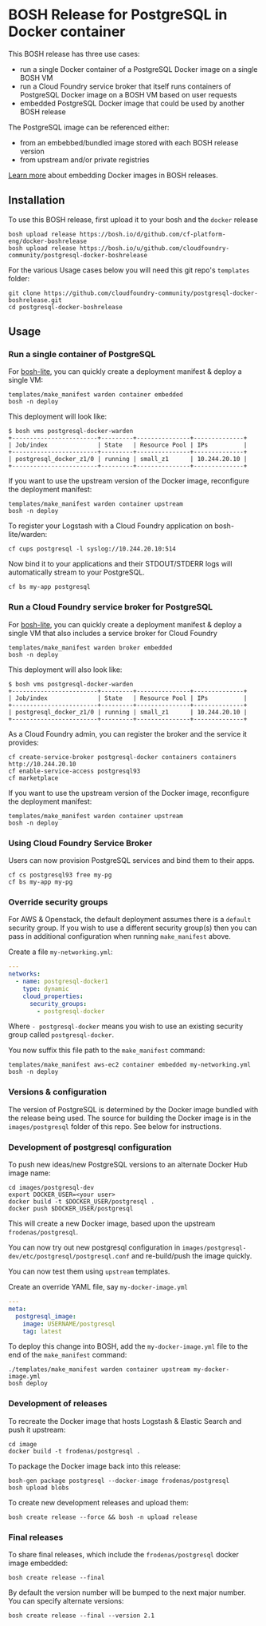 BOSH Release for PostgreSQL in Docker container
===============================================

This BOSH release has three use cases:

-	run a single Docker container of a PostgreSQL Docker image on a single BOSH VM
-	run a Cloud Foundry service broker that itself runs containers of PostgreSQL Docker image on a BOSH VM based on user requests
-	embedded PostgreSQL Docker image that could be used by another BOSH release

The PostgreSQL image can be referenced either:

-	from an embebbed/bundled image stored with each BOSH release version
-	from upstream and/or private registries

[Learn more](https://blog.starkandwayne.com/2015/04/28/embed-docker-into-bosh-releases/) about embedding Docker images in BOSH releases.

Installation
------------

To use this BOSH release, first upload it to your bosh and the `docker` release

```
bosh upload release https://bosh.io/d/github.com/cf-platform-eng/docker-boshrelease
bosh upload release https://bosh.io/u/github.com/cloudfoundry-community/postgresql-docker-boshrelease
```

For the various Usage cases below you will need this git repo's `templates` folder:

```
git clone https://github.com/cloudfoundry-community/postgresql-docker-boshrelease.git
cd postgresql-docker-boshrelease
```

Usage
-----

### Run a single container of PostgreSQL

For [bosh-lite](https://github.com/cloudfoundry/bosh-lite), you can quickly create a deployment manifest & deploy a single VM:

```
templates/make_manifest warden container embedded
bosh -n deploy
```

This deployment will look like:

```
$ bosh vms postgresql-docker-warden
+------------------------+---------+---------------+--------------+
| Job/index              | State   | Resource Pool | IPs          |
+------------------------+---------+---------------+--------------+
| postgresql_docker_z1/0 | running | small_z1      | 10.244.20.10 |
+------------------------+---------+---------------+--------------+
```

If you want to use the upstream version of the Docker image, reconfigure the deployment manifest:

```
templates/make_manifest warden container upstream
bosh -n deploy
```

To register your Logstash with a Cloud Foundry application on bosh-lite/warden:

```
cf cups postgresql -l syslog://10.244.20.10:514
```

Now bind it to your applications and their STDOUT/STDERR logs will automatically stream to your PostgreSQL.

```
cf bs my-app postgresql
```

### Run a Cloud Foundry service broker for PostgreSQL

For [bosh-lite](https://github.com/cloudfoundry/bosh-lite), you can quickly create a deployment manifest & deploy a single VM that also includes a service broker for Cloud Foundry

```
templates/make_manifest warden broker embedded
bosh -n deploy
```

This deployment will also look like:

```
$ bosh vms postgresql-docker-warden
+------------------------+---------+---------------+--------------+
| Job/index              | State   | Resource Pool | IPs          |
+------------------------+---------+---------------+--------------+
| postgresql_docker_z1/0 | running | small_z1      | 10.244.20.10 |
+------------------------+---------+---------------+--------------+
```

As a Cloud Foundry admin, you can register the broker and the service it provides:

```
cf create-service-broker postgresql-docker containers containers http://10.244.20.10
cf enable-service-access postgresql93
cf marketplace
```

If you want to use the upstream version of the Docker image, reconfigure the deployment manifest:

```
templates/make_manifest warden container upstream
bosh -n deploy
```

### Using Cloud Foundry Service Broker

Users can now provision PostgreSQL services and bind them to their apps.

```
cf cs postgresql93 free my-pg
cf bs my-app my-pg
```

### Override security groups

For AWS & Openstack, the default deployment assumes there is a `default` security group. If you wish to use a different security group(s) then you can pass in additional configuration when running `make_manifest` above.

Create a file `my-networking.yml`:

```yaml
---
networks:
  - name: postgresql-docker1
    type: dynamic
    cloud_properties:
      security_groups:
        - postgresql-docker
```

Where `- postgresql-docker` means you wish to use an existing security group called `postgresql-docker`.

You now suffix this file path to the `make_manifest` command:

```
templates/make_manifest aws-ec2 container embedded my-networking.yml
bosh -n deploy
```

### Versions & configuration

The version of PostgreSQL is determined by the Docker image bundled with the release being used. The source for building the Docker image is in the `images/postgresql` folder of this repo. See below for instructions.

### Development of postgresql configuration

To push new ideas/new PostgreSQL versions to an alternate Docker Hub image name:

```
cd images/postgresql-dev
export DOCKER_USER=<your user>
docker build -t $DOCKER_USER/postgresql .
docker push $DOCKER_USER/postgresql
```

This will create a new Docker image, based upon the upstream `frodenas/postgresql`.

You can now try out new postgresql configuration in `images/postgresql-dev/etc/postgresql/postgresql.conf` and re-build/push the image quickly.

You can now test them using `upstream` templates.

Create an override YAML file, say `my-docker-image.yml`

```yaml
---
meta:
  postgresql_image:
    image: USERNAME/postgresql
    tag: latest
```

To deploy this change into BOSH, add the `my-docker-image.yml` file to the end of the `make_manifest` command:

```
./templates/make_manifest warden container upstream my-docker-image.yml
bosh deploy
```

### Development of releases

To recreate the Docker image that hosts Logstash & Elastic Search and push it upstream:

```
cd image
docker build -t frodenas/postgresql .
```

To package the Docker image back into this release:

```
bosh-gen package postgresql --docker-image frodenas/postgresql
bosh upload blobs
```

To create new development releases and upload them:

```
bosh create release --force && bosh -n upload release
```

### Final releases

To share final releases, which include the `frodenas/postgresql` docker image embedded:

```
bosh create release --final
```

By default the version number will be bumped to the next major number. You can specify alternate versions:

```
bosh create release --final --version 2.1
```
